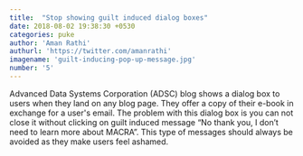 ```yaml
---
title:  "Stop showing guilt induced dialog boxes"
date: 2018-08-02 19:38:30 +0530
categories: puke
author: 'Aman Rathi'
authurl: 'https://twitter.com/amanrathi'
imagename: 'guilt-inducing-pop-up-message.jpg'
number: '5'
---
```

Advanced Data Systems Corporation (ADSC) blog shows a dialog box to users when they land on any blog page. They offer a copy of their e-book in exchange for a user's email. The problem with this dialog box is you can not close it without clicking on guilt induced message “No thank you, I don’t need to learn more about MACRA”. This type of messages should always be avoided as they make users feel ashamed.
